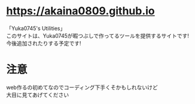 # <https://akaina0809.github.io>

「Yuka0745's Utilities」  
このサイトは、Yuka0745が暇つぶしで作ってるツールを提供するサイトです!  
今後追加されたりする予定です!

# 注意

web作るの初めてなのでコーディング下手くそかもしれないけど  
大目に見てあげてください

